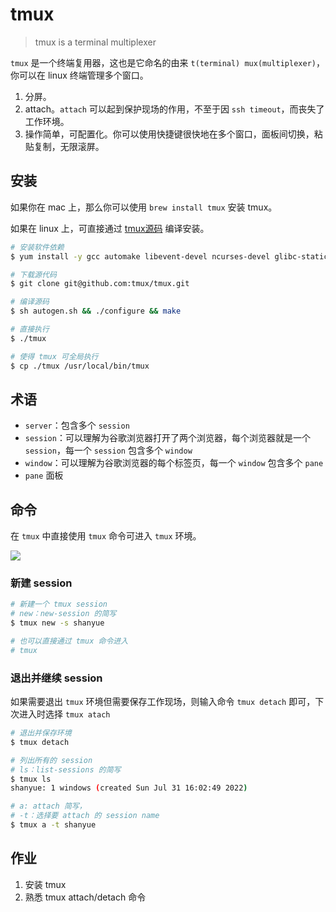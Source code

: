 # tmux

> tmux is a terminal multiplexer

`tmux` 是一个终端复用器，这也是它命名的由来 `t(terminal) mux(multiplexer)`，你可以在 linux 终端管理多个窗口。

1. 分屏。
1. attach。`attach` 可以起到保护现场的作用，不至于因 `ssh timeout`，而丧失了工作环境。
1. 操作简单，可配置化。你可以使用快捷键很快地在多个窗口，面板间切换，粘贴复制，无限滚屏。

## 安装

如果你在 mac 上，那么你可以使用 `brew install tmux` 安装 tmux。

如果在 linux 上，可直接通过 [tmux源码](https://github.com/tmux/tmux) 编译安装。

``` bash
# 安装软件依赖
$ yum install -y gcc automake libevent-devel ncurses-devel glibc-static

# 下载源代码
$ git clone git@github.com:tmux/tmux.git

# 编译源码
$ sh autogen.sh && ./configure && make

# 直接执行
$ ./tmux 

# 使得 tmux 可全局执行
$ cp ./tmux /usr/local/bin/tmux
```

## 术语

+ `server`：包含多个 `session`
+ `session`：可以理解为谷歌浏览器打开了两个浏览器，每个浏览器就是一个 `session`，每一个 `session` 包含多个 `window`
+ `window`：可以理解为谷歌浏览器的每个标签页，每一个 `window` 包含多个 `pane`
+ `pane` 面板

## 命令

在 `tmux` 中直接使用 `tmux` 命令可进入 `tmux` 环境。

![](https://static.shanyue.tech/images/22-08-07/clipboard-3171.6bd0f8.webp)

### 新建 session

``` bash
# 新建一个 tmux session
# new：new-session 的简写
$ tmux new -s shanyue

# 也可以直接通过 tmux 命令进入
# tmux
```

### 退出并继续 session

如果需要退出 `tmux` 环境但需要保存工作现场，则输入命令 `tmux detach` 即可，下次进入时选择 `tmux atach`

``` bash
# 退出并保存环境
$ tmux detach

# 列出所有的 session
# ls：list-sessions 的简写
$ tmux ls
shanyue: 1 windows (created Sun Jul 31 16:02:49 2022)

# a: attach 简写，
# -t：选择要 attach 的 session name
$ tmux a -t shanyue
```

## 作业

1. 安装 tmux
2. 熟悉 tmux attach/detach 命令

